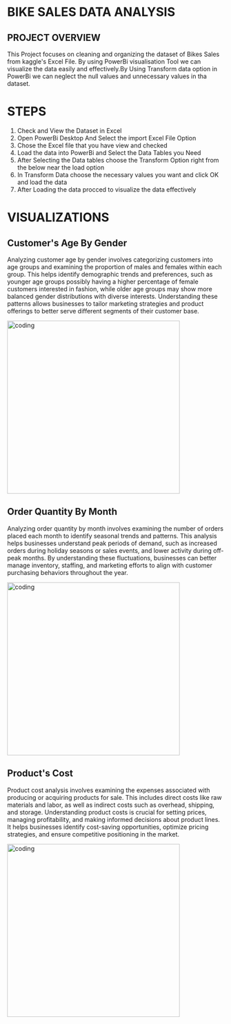 <h1>BIKE SALES DATA ANALYSIS</h1>
<h2>PROJECT OVERVIEW</h2>
              <P>This Project focuses on cleaning and organizing the dataset of Bikes Sales from kaggle's Excel File. By using PowerBi visualisation Tool we can visualize the data easily and effectively.By Using Transform data option in PowerBi we can neglect the null values and unnecessary values in tha dataset.</P>
<h1>STEPS</h1>
<ol>
  <li> Check and View the Dataset in Excel </li>
  <li> Open PowerBi Desktop And Select the import Excel File Option </li>
  <li> Chose the Excel file that you have view and checked</li>
  <li> Load the data into PowerBi and Select the Data Tables you Need</li>
  <li> After Selecting the Data tables choose the Transform Option right from the below near the load option  </li>
  <li> In Transform Data choose the necessary values you want and click OK and load the data </li>
  <li> After Loading the data procced to visualize the data effectively </li>
</ol>
<h1> VISUALIZATIONS </h1>
<H2>Customer's Age By Gender</H2>
      <p>  Analyzing customer age by gender involves categorizing customers into age groups and examining the proportion of males and females within each group. This helps identify demographic trends and preferences, such as younger age groups possibly having a higher percentage of female customers interested in fashion, while older age groups may show more balanced gender distributions with diverse interests. Understanding these patterns allows businesses to tailor marketing strategies and product offerings to better serve different segments of their customer base.</p>
<img align="center" alt="coding" width="400" src="https://github.com/HEMNATH77/bike-sale-dashboard/assets/146712643/d4048ecf-5726-4ebd-b35e-dc41d935ccf6">              
<h2>Order Quantity By Month</h2>
         <p> Analyzing order quantity by month involves examining the number of orders placed each month to identify seasonal trends and patterns. This analysis helps businesses understand peak periods of demand, such as increased orders during holiday seasons or sales events, and lower activity during off-peak months. By understanding these fluctuations, businesses can better manage inventory, staffing, and marketing efforts to align with customer purchasing behaviors throughout the year.</p>
<img align="center" alt="coding" width="400" src="https://github.com/HEMNATH77/bike-sale-dashboard/assets/146712643/635342fb-2aec-44ac-b3fc-fcbfb68f65dd">     
<h2>Product's Cost</h2> 
        <p>Product cost analysis involves examining the expenses associated with producing or acquiring products for sale. This includes direct costs like raw materials and labor, as well as indirect costs such as overhead, shipping, and storage. Understanding product costs is crucial for setting prices, managing profitability, and making informed decisions about product lines. It helps businesses identify cost-saving opportunities, optimize pricing strategies, and ensure competitive positioning in the market.</p>
<img align="center" alt="coding" width="400" src="https://github.com/HEMNATH77/bike-sale-dashboard/assets/146712643/d94e025e-4c7e-4716-aa00-f954964475d3">            
